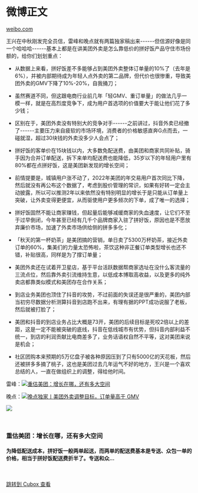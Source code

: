 微博正文
====

[weibo.com](https://weibo.com/1560906700/5080640339316102)

王兴在中秋刚发完全员信，雷峰和晚点就有两篇独家稿出来------但信源好像是同一个哈哈哈------基本上都是在讲美团外卖是怎么靠低价的拼好饭产品守住市场份额的，给你们划划重点：

- 从数据上来看，拼好饭差不多能够占到美团外卖整体订单量的10%了（去年是6%），并被内部期待成为年轻人点外卖的第二品牌，但代价也很惨重，导致美团外卖的GMV下降了10%-20%，自我捅刀；

- 虽然赛道不同，但这跟电商行业前几年「轻GMV、重订单量」的做法几乎一模一样，就是在高烈度竞争下，成为用户首选项的价值要大于能让他们花了多少钱；

- 区别在于，美团外卖没有特别大的竞争对手------之前讲过，抖音外卖已经撤了------主要压力来自疲软的市场环境，消费者的价格敏感直奔G点而去，一碰就湿，超过30块钱的外卖没多少人会点了；

- 拼好饭的客单价在15块钱以内，大多数免配送费，由美团和商家共同补贴，骑手因为合并订单配送，拆下来单均配送费也能降低，35岁以下的年轻用户里有80%都在点拼好饭，这是美团新发现的增长空间；

- 前情提要是，城镇用户涨不动了，2022年美团的年交易用户首次同比下降，然后就没有再公布这个数据了，考虑到股价管理的常识，如果有好转一定会主动披露，所以可以推测2年以来依然没有特别明显的增长于是只能从订单量上突破，让外卖变得更便宜，从而驱使用户更多频次的下单，成了唯一的选择；

- 拼好饭固然不能让商家赚钱，但起量后能够减缓商家的失血速度，让它们不至于过早倒闭，今年甚至已经有几千个品牌商家入驻了拼好饭，原因也是不愿放弃廉价市场，加速了外卖市场供给侧的拼多多化；

- 「秋天的第一杯奶茶」是美团搞的营销，单日卖了5300万杯奶茶，接近外卖订单的60%，集美们的力量太恐怖啦，茶饮这种非正餐订单类型增长也还不错，补贴很高，同样是为了撑订单量；

- 美团外卖还在试着开卫星店，基于平台活跃数据帮商家选址在没什么客流量的三流点位，然后靠外卖引流维持生意，以低成本博取高收益，以及更多的纯外卖店都靠类似模式和美团存在合作关系；

- 到店业务美团也顶住了抖音的攻势，不过前面的失误还是很严重的，美团内部当初穷尽数据分析测算抖音到店跑不出来，有理有据的PPT成功说服了老板，然后就被打脸了；

- 美团和抖音的到店业务占比大概是73开，美团的后续目标是死咬2倍以上的差距，这是一定不能被突破的底线，抖音在低线城市有优势，但抖音内部利益不统一，到店的利润贡献比电商差多了，业务话语权自然不平等，这对美团来说是机会；

- 社区团购本来预期的5万亿盘子被各种原因压到了只有5000亿的天花板，然后还被拼多多摘了桃子，这也是美团过去几年运气不好的地方，王兴是一个喜欢总结的人，一直在做组织上的调整，得给他时间。

雷峰：[![](https://cubox.pro/c/filters:no_upscale()?imageUrl=https%3A%2F%2Fh5.sinaimg.cn%2Fupload%2F2015%2F09%2F25%2F3%2Ftimeline_card_small_web_default.png)重估美团：增长在哪，还有多大空间](https://weibo.cn/sinaurl?u=https%3A%2F%2Fmp.weixin.qq.com%2Fs%2FHamoDw3tvAuGIyeVGWKd7g)

晚点：[![](https://cubox.pro/c/filters:no_upscale()?imageUrl=https%3A%2F%2Fh5.sinaimg.cn%2Fupload%2F2015%2F09%2F25%2F3%2Ftimeline_card_small_web_default.png)晚点独家丨美团外卖调整目标，订单量高于 GMV](https://weibo.cn/sinaurl?u=https%3A%2F%2Fmp.weixin.qq.com%2Fs%2FlwEq2lAWRh_gcR_ohntkNg)

![](https://cubox.pro/c/filters:no_upscale()?imageUrl=https%3A%2F%2Fimg.t.sinajs.cn%2Ft6%2Fstyle%2Fimages%2Fface%2Fface_card_longwb.png)

<br />

### 重估美团：增长在哪，还有多大空间

#### 为降低配送成本，拼好饭一般两单起送，而两单的配送费基本是专送、众包一单的价格，相当于拼好饭配送费折半了。专送和众...

<br />

[跳转到 Cubox 查看](https://cubox.pro/my/card?id=7236767443308249726)
